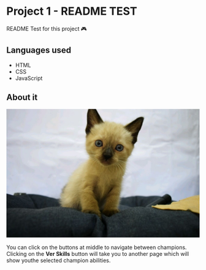 # Project 1 - README TEST

README Test for this project 🎮

## Languages used

<ul>
<li>HTML</li>
<li>CSS</li>
<li>JavaScript</li>
</ul>

## About it

<img src = "./src/imgs/placeholder1.jpg" alt = "gif showing the front page">

You can click on the buttons at middle to navigate between champions. <br>
Clicking on the <Strong>Ver Skills</strong> button will take you to another page which will show youthe selected champion abilities.
